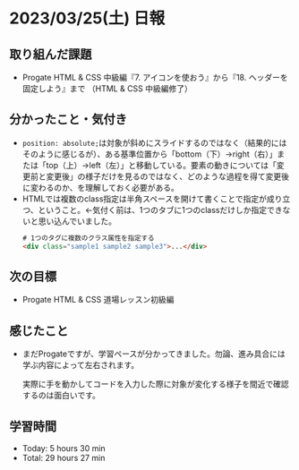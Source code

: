 # 2023/03/25(土) 日報
## 取り組んだ課題
- Progate HTML & CSS 中級編『7. アイコンを使おう』から『18. ヘッダーを固定しよう』まで （HTML & CSS 中級編修了）

## 分かったこと・気付き
- `position: absolute;`は対象が斜めにスライドするのではなく（結果的にはそのように感じるが）、ある基準位置から「bottom（下）→right（右）」または「top（上）→left（左）」と移動している。要素の動きについては「変更前と変更後」の様子だけを見るのではなく、どのような過程を得て変更後に変わるのか、を理解しておく必要がある。
- HTMLでは複数のclass指定は半角スペースを開けて書くことで指定が成り立つ、ということ。←気付く前は、1つのタブに1つのclassだけしか指定できないと思い込んでいました。
  ```HTML
  # 1つのタグに複数のクラス属性を指定する
  <div class="sample1 sample2 sample3">...</div>
  ```

## 次の目標
- Progate HTML & CSS 道場レッスン初級編

## 感じたこと
- まだProgateですが、学習ペースが分かってきました。勿論、進み具合には学ぶ内容によって左右されます。

  実際に手を動かしてコードを入力した際に対象が変化する様子を間近で確認するのは面白いです。
  
## 学習時間
- Today: 5 hours 30 min
- Total: 29 hours 27 min
